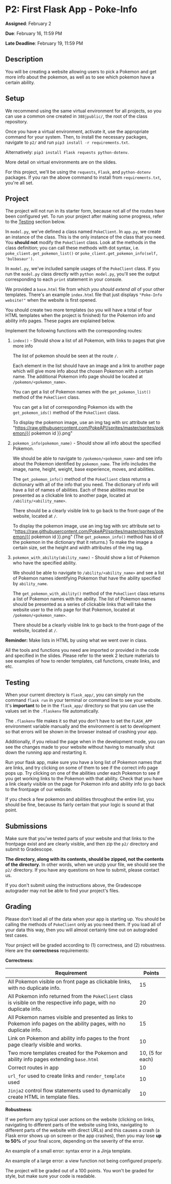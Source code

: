 # P2: First Flask App - Poke-Info

**Assigned**: February 2

**Due**: February 16, 11:59 PM

**Late Deadline**: February 19, 11:59 PM

## Description

You will be creating a website allowing users to pick a Pokemon and get more info
about the pokemon, as well as to see which pokemon have a certain ability.

## Setup

We recommend using the same virtual environment for all projects, so you can
use a common one created in `388jpublic/`, the root of the class repository.

Once you have a virtual environment, activate it,
use the appropriate command for your system.
Then, to install the necessary packages, navigate to
`p2/` and run `pip3 install -r requirements.txt`.

Alternatively: `pip3 install Flask requests python-dotenv`.

More detail on virtual environments are on the slides.

For this project, we'll be using the `requests`, `Flask`, and `python-dotenv`
packages. If you ran the above command to install from `requirements.txt`, 
you're all set.

## Project

The project will not run in its starter form, because not all of the routes
have been configured yet. To run your project after making some progress, refer to the
[Testing](#testing) section below.

In `model.py`, we've defined a class named `PokeClient`. In `app.py`, we create
an instance of the class. This is the only instance of the class that you need.
You **should not** modify the `PokeClient` class. Look at the methods in the 
class definition; you can call these methods with dot syntax, i.e. `poke_client.get_pokemon_list()`
or `poke_client.get_pokemon_info(self, 'bulbasaur')`.

In `model.py`, we've included sample usages of the `PokeClient` class. If you run
the `model.py` class directly with `python model.py`, you'll see the output
corresponding to each `print` statement in your console.

We provided a `base.html` file from which *you should extend all* of your other templates.
There's an example `index.html` file that just displays `"Poke-Info website!"` when
the website is first opened. 

You should create two more templates (so you will have a total of four HTML templates when
the project is finished) for the Pokemon info and ability info pages. These pages
are explained below.

Implement the following functions with the corresponding routes:

1. `index()` - Should show a list of all Pokemon, with links to pages that give more info

    The list of pokemon should be seen at the route `/`.

    Each element in the list should have an image and a link to another page which will give more info about the chosen Pokemon with a certain name.
    The additional Pokemon info page should be located at `/pokemon/<pokemon_name>`.

    You can get a list of Pokemon names with the `get_pokemon_list()` method of the 
    `PokeClient` class.

    You can get a list of corresponding Pokemon ids with the `get_pokemon_ids()` method of the `PokeClient` class.

    To display the pokemon image, use an img tag with src attribute set to "https://raw.githubusercontent.com/PokeAPI/sprites/master/sprites/pokemon/{{ pokemon id }}.png"

2. `pokemon_info(pokemon_name)` - Should show all info about the specified Pokemon. 

    We should be able to navigate to `/pokemon/<pokemon_name>` and see info about the Pokemon
    identified by `pokemon_name`. The info includes the image, name, height, weight, base experience, moves, and abilities.
    
    The `get_pokemon_info()` method of the `PokeClient` class returns a dictionary with all of 
    the info that you need. The dictionary of info will have a list of names of abilities.
    Each of these abilities must be presented as a clickable link to another page,
    located at `/ability/<ability_name>`.

    There should be a clearly visible link to go back to the front-page of the website, located
    at `/`.

    To display the pokemon image, use an img tag with src attribute set to "https://raw.githubusercontent.com/PokeAPI/sprites/master/sprites/pokemon/{{ pokemon id }}.png"
    (The `get_pokemon_info()` method has id of the pokemon in the dictionary that it returns.)
    To make the image a certain size, set the height and width attributes of the img tag.

3. `pokemon_with_ability(ability_name)` - Should show a list of Pokemon who have the specified 
    ability.

    We should be able to navigate to `/ability/<ability_name>` and see a list of Pokemon names
    identifying Pokemon that have the ability specified by `ability_name`.
    
    The `get_pokemon_with_ability()` method of
    the `PokeClient` class returns a list of Pokemon names with the ability. The list of
    Pokemon names should be presented as a series of clickable links that will take the 
    website user to the info page for that Pokemon, located at `/pokemon/<pokemon_name>`.

    There should be a clearly visible link to go back to the front-page of the website, located
    at `/`.

**Reminder:** Make lists in HTML by using what we went over in class.

All the tools and functions you need are imported or provided in the code 
and specified in the slides. Please refer to the week 2 lecture materials 
to see examples of how to render templates, call functions, create links, and etc.

## Testing

When your current directory is `flask_app/`, you can simply run the command `flask run`
in your terminal or command line to see your website. It's **important** to
be in the `flask_app/` directory so that you can use the values set in the
`.flaskenv` file automatically.

The `.flaskenv` file makes it so that you don't have to set the `FLASK_APP` environment variable
manually and the environment is set to development so that errors will be shown
in the browser instead of crashing your app. 

Additionally, if you reload the page when in the development mode, you can see the
changes made to your website without having to manually shut down the running app and
restarting it.

Run your flask app, make sure you have a long list of Pokemon names that are links, and try
clicking on some of them to see if the correct info page pops up. Try clicking on one
of the abilities under each Pokemon to see if you get working links to the Pokemon with 
that ability. Check that you have a link clearly visible on the page for Pokemon info and
ability info to go back to the frontpage of our website. 

If you check a few pokemon and abilities throughout the entire list, you should be fine, 
because its fairly certain that your logic is sound at that point.

## Submissions

Make sure that you've tested parts of your website and that links to the frontpage
exist and are clearly visible, and then zip the `p2/` directory and submit to Gradescope.

**The directory, along with its contents, should be zipped, not the contents of the directory.**
In other words, when we unzip your file, we should see the `p2/` directory. If you
have any questions on how to submit, please contact us.

If you don't submit using the instructions above, the Gradescope autograder may not be able to find your project's files.

## Grading

Please don't load all of the data when your app is starting up. You should
be calling the methods of `PokeClient` only as you need them.
If you load all of your data this way, then you will almost certainly time out on autograded test cases.

Your project will be graded according to (1) correctness, and (2) robustness. Here are the **correctness** requirements:

**Correctness**:

| Requirement                                                                                                           | Points            |
| --------------------------------------------------------------------------------------------------------------------- | ----------------- |
| All Pokemon visible on front page as clickable links, with no duplicate info.                                         | 15                |
| All Pokemon info returned from the `PokeClient` class is visible on the respective info page, with no duplicate info. | 20                |
| All Pokemon names visible and presented as links to Pokemon info pages on the ability pages, with no duplicate info.  | 15                |
| Link on Pokemon and ability info pages to the front page clearly visible and works.                                   | 10                |
| Two more templates created for the Pokemon and ability info pages extending `base.html`                               | 10, (5 for each)  |
| Correct routes in app                                                                                                 | 10                |
| `url_for` used to create links and `render_template` used                                                             | 10                |
| `Jinja2` control flow statements used to dynamically create HTML in template files.                                   | 10                |

**Robustness**:

If we perform any typical user actions on the website (clicking on links, navigating to different parts of the website using links, navigating to
different parts of the website with direct URLs) and this causes a crash (a Flask error shows up on screen or the app crashes), then
you may lose **up to 50%** of your final score, depending on the severity of the error.

An example of a small error: syntax error in a Jinja template. 

An example of a large error: a view function not being configured properly.


The project will be graded out of a 100 points. You won't be graded for style, but make
sure your code is readable.
